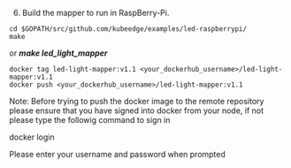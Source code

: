 6. Build the mapper to run in RaspBerry-Pi.

```
cd $GOPATH/src/github.com/kubeedge/examples/led-raspberrypi/
make 
```
or ***make led_light_mapper***

```
docker tag led-light-mapper:v1.1 <your_dockerhub_username>/led-light-mapper:v1.1
docker push <your_dockerhub_username>/led-light-mapper:v1.1
```

Note: Before trying to push the docker image to the remote repository please ensure that you have signed into docker from your node, if not please type the followig command to sign in <br>

docker login<br>

Please enter your username and password when prompted